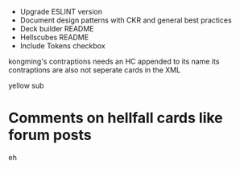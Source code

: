 - Upgrade ESLINT version
- Document design patterns with CKR and general best practices
- Deck builder README
- Hellscubes README
- Include Tokens checkbox



kongming's contraptions needs an HC appended to its name
its contraptions are also not seperate cards in the XML


yellow sub




# Comments on hellfall cards like forum posts

eh